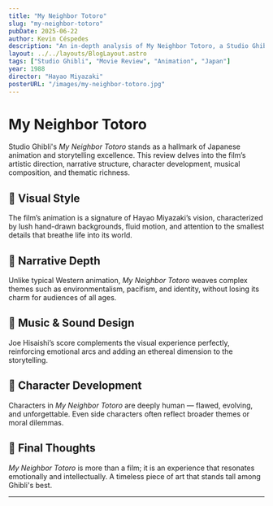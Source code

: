 ```yaml
---
title: "My Neighbor Totoro"
slug: "my-neighbor-totoro"
pubDate: 2025-06-22
author: Kevin Céspedes
description: "An in-depth analysis of My Neighbor Totoro, a Studio Ghibli masterpiece."
layout: ../../layouts/BlogLayout.astro
tags: ["Studio Ghibli", "Movie Review", "Animation", "Japan"]
year: 1988
director: "Hayao Miyazaki"
posterURL: "/images/my-neighbor-totoro.jpg"
---
```

# My Neighbor Totoro

Studio Ghibli's *My Neighbor Totoro* stands as a hallmark of Japanese animation and storytelling excellence. This review delves into the film’s artistic direction, narrative structure, character development, musical composition, and thematic richness.

## 🎨 Visual Style

The film’s animation is a signature of Hayao Miyazaki’s vision, characterized by lush hand-drawn backgrounds, fluid motion, and attention to the smallest details that breathe life into its world.

## 🧠 Narrative Depth

Unlike typical Western animation, *My Neighbor Totoro* weaves complex themes such as environmentalism, pacifism, and identity, without losing its charm for audiences of all ages.

## 🎼 Music & Sound Design

Joe Hisaishi’s score complements the visual experience perfectly, reinforcing emotional arcs and adding an ethereal dimension to the storytelling.

## 🧍 Character Development

Characters in *My Neighbor Totoro* are deeply human — flawed, evolving, and unforgettable. Even side characters often reflect broader themes or moral dilemmas.

## 🧭 Final Thoughts

*My Neighbor Totoro* is more than a film; it is an experience that resonates emotionally and intellectually. A timeless piece of art that stands tall among Ghibli's best.

---
